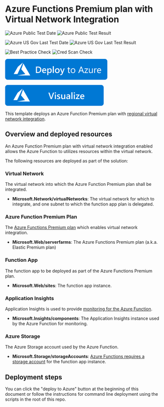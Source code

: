 # Azure Functions Premium plan with Virtual Network Integration

![Azure Public Test Date](https://azurequickstartsservice.blob.core.windows.net/badges/101-function-premium-vnet-integration/PublicLastTestDate.svg)
![Azure Public Test Result](https://azurequickstartsservice.blob.core.windows.net/badges/101-function-premium-vnet-integration/PublicDeployment.svg)

![Azure US Gov Last Test Date](https://azurequickstartsservice.blob.core.windows.net/badges/101-function-premium-vnet-integration/FairfaxLastTestDate.svg)
![Azure US Gov Last Test Result](https://azurequickstartsservice.blob.core.windows.net/badges/101-function-premium-vnet-integration/FairfaxDeployment.svg)

![Best Practice Check](https://azurequickstartsservice.blob.core.windows.net/badges/101-function-premium-vnet-integration/BestPracticeResult.svg)
![Cred Scan Check](https://azurequickstartsservice.blob.core.windows.net/badges/101-function-premium-vnet-integration/CredScanResult.svg)

[![Deploy To Azure](https://raw.githubusercontent.com/Azure/azure-quickstart-templates/master/1-CONTRIBUTION-GUIDE/images/deploytoazure.svg?sanitize=true)](https://portal.azure.com/#create/Microsoft.Template/uri/https%3A%2F%2Fraw.githubusercontent.com%2FAzure%2Fazure-quickstart-templates%2Fmaster%2F101-function-premium-vnet-integration%2Fazuredeploy.json)

[![Visualize](https://raw.githubusercontent.com/Azure/azure-quickstart-templates/master/1-CONTRIBUTION-GUIDE/images/visualizebutton.svg?sanitize=true)](http://armviz.io/#/?load=https%3A%2F%2Fraw.githubusercontent.com%2FAzure%2Fazure-quickstart-templates%2Fmaster%2F101-function-premium-vnet-integration%2Fazuredeploy.json)    

This template deploys an Azure Function Premium plan with [regional virtual network integration](https://docs.microsoft.com/azure/azure-functions/functions-networking-options#regional-virtual-network-integration).

## Overview and deployed resources

An Azure Function Premium plan with virtual network integration enabled allows the Azure Function to utilizes resources within the virtual network.

The following resources are deployed as part of the solution:

### Virtual Network

The virtual network into which the Azure Function Premium plan shall be integrated.

+ **Microsoft.Network/virtualNetworks**: The virtual network for which to integrate, and one subnet to which the function app plan is delegated.

### Azure Function Premium Plan

The [Azure Functions Premium plan](https://docs.microsoft.com/azure/azure-functions/functions-premium-plan) which enables virtual network integration.

+ **Microsoft.Web/serverfarms**: The Azure Functions Premium plan (a.k.a. Elastic Premium plan)

### Function App

The function app to be deployed as part of the Azure Functions Premium plan.

+ **Microsoft.Web/sites**: The function app instance.

### Application Insights

Application Insights is used to provide [monitoring for the Azure Function](https://docs.microsoft.com/azure/azure-functions/functions-monitoring).

+ **Microsoft.Insights/components**: The Application Insights instance used by the Azure Function for monitoring.

### Azure Storage

The Azure Storage account used by the Azure Function.

+ **Microsoft.Storage/storageAccounts**: [Azure Functions requires a storage account](https://docs.microsoft.com/azure/azure-functions/storage-considerations) for the function app instance.

## Deployment steps

You can click the "deploy to Azure" button at the beginning of this document or follow the instructions for command line deployment using the scripts in the root of this repo.
